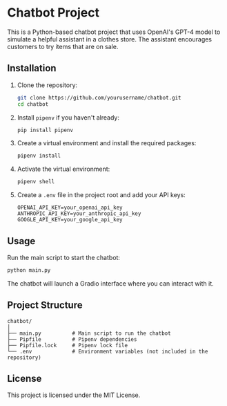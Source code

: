 # Chatbot Project

This is a Python-based chatbot project that uses OpenAI's GPT-4 model to simulate a helpful assistant in a clothes store. The assistant encourages customers to try items that are on sale.

## Installation

1. Clone the repository:

   ```sh
   git clone https://github.com/yourusername/chatbot.git
   cd chatbot
   ```

2. Install `pipenv` if you haven't already:

   ```sh
   pip install pipenv
   ```

3. Create a virtual environment and install the required packages:

   ```sh
   pipenv install
   ```

4. Activate the virtual environment:

   ```sh
   pipenv shell
   ```

5. Create a `.env` file in the project root and add your API keys:
   ```env
   OPENAI_API_KEY=your_openai_api_key
   ANTHROPIC_API_KEY=your_anthropic_api_key
   GOOGLE_API_KEY=your_google_api_key
   ```

## Usage

Run the main script to start the chatbot:

```sh
python main.py
```

The chatbot will launch a Gradio interface where you can interact with it.

## Project Structure

```
chatbot/
│
├── main.py          # Main script to run the chatbot
├── Pipfile          # Pipenv dependencies
├── Pipfile.lock     # Pipenv lock file
└── .env             # Environment variables (not included in the repository)
```

## License

This project is licensed under the MIT License.
